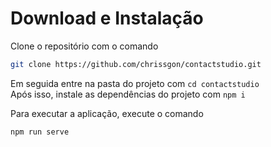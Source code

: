 # Download e Instalação
Clone o repositório com o comando

```bash
git clone https://github.com/chrissgon/contactstudio.git
```

Em seguida entre na pasta do projeto com `cd contactstudio`
<br>
Após isso, instale as dependências do projeto com `npm i`

Para executar a aplicação, execute o comando
```bash
npm run serve
```
